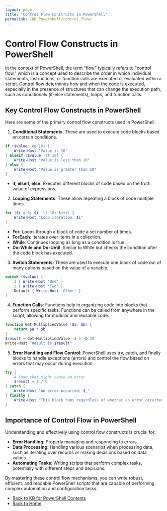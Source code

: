 ```yaml
---
layout: page
title: "Control Flow Constructs in PowerShell"
permalink: /KB_Powershell/control_flow/
---
```

# Control Flow Constructs in PowerShell

In the context of PowerShell, the term "flow" typically refers to "control flow," which is a concept used to describe the order in which individual statements, instructions, 
or function calls are executed or evaluated within a script. 
Control flow determines how and when the code is executed, especially in the presence of structures that can change the execution path, such as conditionals (if-else statements), loops, and function calls.

## Key Control Flow Constructs in PowerShell

Here are some of the primary control flow constructs used in PowerShell:

1. **Conditional Statements**: These are used to execute code blocks based on certain conditions.
```powershell
if ($value -eq 10) {
    Write-Host "Value is 10"
} elseif ($value -lt 10) {
    Write-Host "Value is less than 10"
} else {
    Write-Host "Value is greater than 10"
}
```

- **if, elseif, else**: Executes different blocks of code based on the truth value of expressions.

  
2. **Looping Statements**: These allow repeating a block of code multiple times.
   
```powershell
for ($i = 0; $i -lt 10; $i++) {
    Write-Host "Loop iteration: $i"
}
```

- **For**: Loops through a block of code a set number of times.
- **ForEach**: Iterates over items in a collection.
- **While**: Continues looping as long as a condition is true.
- **Do-While and Do-Until**: Similar to While but checks the condition after the code block has executed.
  
3. **Switch Statements**: These are used to execute one block of code out of many options based on the value of a variable.
   
```powershell
switch ($value) {
    1 { Write-Host 'One' }
    2 { Write-Host 'Two' }
    Default { Write-Host 'Other' }
}
```

4. **Function Calls**: Functions help in organizing code into blocks that perform specific tasks. Functions can be called from anywhere in the script, allowing for modular and reusable code.
```powershell
function Get-MultipliedValue ($a, $b) {
    return $a * $b
}
$result = Get-MultipliedValue -a 5 -b 10
Write-Host "Result is $result"
```

5. **Error Handling and Flow Control**: PowerShell uses try, catch, and finally blocks to handle exceptions (errors) and control the flow based on errors that may occur during execution.
```powershell
try {
    # Code that might cause an error
    $result = 1 / 0
} catch {
    Write-Host "An error occurred: $_"
} finally {
    Write-Host "This block runs regardless of whether an error occurred."
}
```

## Importance of Control Flow in PowerShell
Understanding and effectively using control flow constructs is crucial for:
- **Error Handling**: Properly managing and responding to errors.
- **Data Processing**: Handling various scenarios when processing data, such as iterating over records or making decisions based on data values.
- **Automating Tasks**: Writing scripts that perform complex tasks, potentially with different steps and decisions.
  
By mastering these control flow mechanisms, you can write robust, efficient, and readable PowerShell scripts that are capable of performing complex automation and configuration tasks.
- [Back to KB for PowerShell Contents](https://dzmitry-h.github.io/personalbrand/KB_Powershell/)
- [Back to Home](https://dzmitry-h.github.io/personalbrand/)
